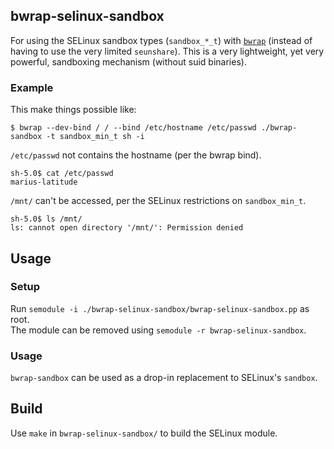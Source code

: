 ## bwrap-selinux-sandbox

For using the SELinux sandbox types (`sandbox_*_t`) with [`bwrap`](https://github.com/containers/bubblewrap) (instead of having to use the very limited `seunshare`). This is a very lightweight, yet very powerful, sandboxing mechanism (without suid binaries).

### Example

This make things possible like:  

`$ bwrap --dev-bind / / --bind /etc/hostname /etc/passwd ./bwrap-sandbox -t sandbox_min_t sh -i`  

`/etc/passwd` not contains the hostname (per the bwrap bind).  

`sh-5.0$ cat /etc/passwd  `  
`marius-latitude`

`/mnt/` can't be accessed, per the SELinux restrictions on `sandbox_min_t`.

`sh-5.0$ ls /mnt/`  
`ls: cannot open directory '/mnt/': Permission denied`  

## Usage

### Setup

Run `semodule -i ./bwrap-selinux-sandbox/bwrap-selinux-sandbox.pp` as root.  
The module can be removed using `semodule -r bwrap-selinux-sandbox`.

### Usage
`bwrap-sandbox` can be used as a drop-in replacement to SELinux's `sandbox`.


## Build
Use `make` in `bwrap-selinux-sandbox/` to build the SELinux module.
